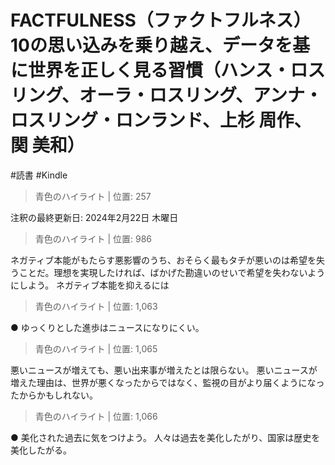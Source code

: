 # FACTFULNESS（ファクトフルネス）10の思い込みを乗り越え、データを基に世界を正しく見る習慣（ハンス・ロスリング、オーラ・ロスリング、アンナ・ロスリング・ロンランド、上杉 周作、関 美和）

#読書 #Kindle

> 青色のハイライト | 位置: 257

注釈の最終更新日: 2024年2月22日 木曜日


> 青色のハイライト | 位置: 986

ネガティブ本能がもたらす悪影響のうち、おそらく最もタチが悪いのは希望を失うことだ。理想を実現したければ、ばかげた勘違いのせいで希望を失わないようにしよう。 ネガティブ本能を抑えるには


> 青色のハイライト | 位置: 1,063

● ゆっくりとした進歩はニュースになりにくい。


> 青色のハイライト | 位置: 1,065

悪いニュースが増えても、悪い出来事が増えたとは限らない。 悪いニュースが増えた理由は、世界が悪くなったからではなく、監視の目がより届くようになったからかもしれない。


> 青色のハイライト | 位置: 1,066

● 美化された過去に気をつけよう。 人々は過去を美化したがり、国家は歴史を美化したがる。


